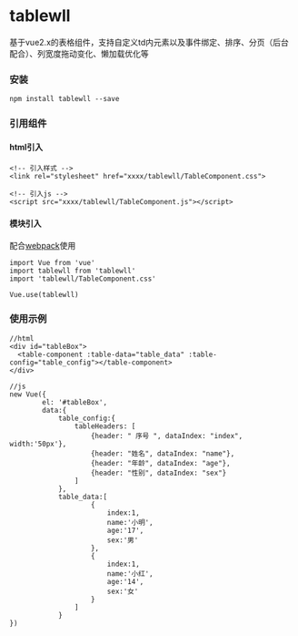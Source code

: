 ﻿# tablewll
基于vue2.x的表格组件，支持自定义td内元素以及事件绑定、排序、分页（后台配合）、列宽度拖动变化、懒加载优化等
### 安装
    npm install tablewll --save
### 引用组件
#### html引入

    <!-- 引入样式 -->
    <link rel="stylesheet" href="xxxx/tablewll/TableComponent.css">

    <!-- 引入js -->
    <script src="xxxx/tablewll/TableComponent.js"></script>
    
#### 模块引入
配合[webpack](https://webpack.js.org/)使用

    import Vue from 'vue'
    import tablewll from 'tablewll'
    import 'tablewll/TableComponent.css'

    Vue.use(tablewll)

### 使用示例

    //html
    <div id="tableBox">
      <table-component :table-data="table_data" :table-config="table_config"></table-component>
    </div>

    //js
    new Vue({
			el: '#tableBox',
			data:{
				table_config:{
					tableHeaders: [
						{header: " 序号 ", dataIndex: "index", width:'50px'},
						{header: "姓名", dataIndex: "name"},
						{header: "年龄", dataIndex: "age"},
						{header: "性别", dataIndex: "sex"}
					]
				},
				table_data:[
						{
							index:1,
							name:'小明',
							age:'17',
							sex:'男'
						},
						{
							index:1,
							name:'小红',
							age:'14',
							sex:'女'
						}
					]
				}
    })




